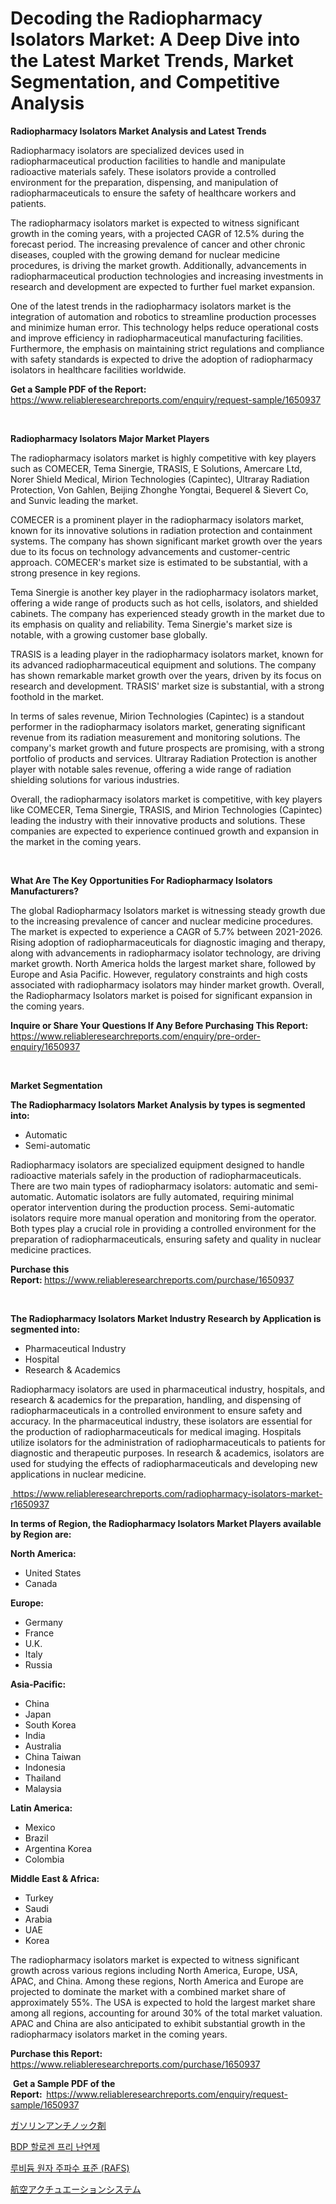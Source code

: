 <p><h1>Decoding the Radiopharmacy Isolators Market: A Deep Dive into the Latest Market Trends, Market Segmentation, and Competitive Analysis</h1></p><p><strong>Radiopharmacy Isolators Market Analysis and Latest Trends</strong></p>
<p><p>Radiopharmacy isolators are specialized devices used in radiopharmaceutical production facilities to handle and manipulate radioactive materials safely. These isolators provide a controlled environment for the preparation, dispensing, and manipulation of radiopharmaceuticals to ensure the safety of healthcare workers and patients.</p><p>The radiopharmacy isolators market is expected to witness significant growth in the coming years, with a projected CAGR of 12.5% during the forecast period. The increasing prevalence of cancer and other chronic diseases, coupled with the growing demand for nuclear medicine procedures, is driving the market growth. Additionally, advancements in radiopharmaceutical production technologies and increasing investments in research and development are expected to further fuel market expansion.</p><p>One of the latest trends in the radiopharmacy isolators market is the integration of automation and robotics to streamline production processes and minimize human error. This technology helps reduce operational costs and improve efficiency in radiopharmaceutical manufacturing facilities. Furthermore, the emphasis on maintaining strict regulations and compliance with safety standards is expected to drive the adoption of radiopharmacy isolators in healthcare facilities worldwide.</p></p>
<p><strong>Get a Sample PDF of the Report:&nbsp;</strong> <a href="https://www.reliableresearchreports.com/enquiry/request-sample/1650937">https://www.reliableresearchreports.com/enquiry/request-sample/1650937</a></p>
<p>&nbsp;</p>
<p><strong>Radiopharmacy Isolators Major Market Players</strong></p>
<p><p>The radiopharmacy isolators market is highly competitive with key players such as COMECER, Tema Sinergie, TRASIS, E Solutions, Amercare Ltd, Norer Shield Medical, Mirion Technologies (Capintec), Ultraray Radiation Protection, Von Gahlen, Beijing Zhonghe Yongtai, Bequerel & Sievert Co, and Sunvic leading the market.</p><p>COMECER is a prominent player in the radiopharmacy isolators market, known for its innovative solutions in radiation protection and containment systems. The company has shown significant market growth over the years due to its focus on technology advancements and customer-centric approach. COMECER's market size is estimated to be substantial, with a strong presence in key regions.</p><p>Tema Sinergie is another key player in the radiopharmacy isolators market, offering a wide range of products such as hot cells, isolators, and shielded cabinets. The company has experienced steady growth in the market due to its emphasis on quality and reliability. Tema Sinergie's market size is notable, with a growing customer base globally.</p><p>TRASIS is a leading player in the radiopharmacy isolators market, known for its advanced radiopharmaceutical equipment and solutions. The company has shown remarkable market growth over the years, driven by its focus on research and development. TRASIS' market size is substantial, with a strong foothold in the market.</p><p>In terms of sales revenue, Mirion Technologies (Capintec) is a standout performer in the radiopharmacy isolators market, generating significant revenue from its radiation measurement and monitoring solutions. The company's market growth and future prospects are promising, with a strong portfolio of products and services. Ultraray Radiation Protection is another player with notable sales revenue, offering a wide range of radiation shielding solutions for various industries.</p><p>Overall, the radiopharmacy isolators market is competitive, with key players like COMECER, Tema Sinergie, TRASIS, and Mirion Technologies (Capintec) leading the industry with their innovative products and solutions. These companies are expected to experience continued growth and expansion in the market in the coming years.</p></p>
<p>&nbsp;</p>
<p><strong>What Are The Key Opportunities For Radiopharmacy Isolators Manufacturers?</strong></p>
<p><p>The global Radiopharmacy Isolators market is witnessing steady growth due to the increasing prevalence of cancer and nuclear medicine procedures. The market is expected to experience a CAGR of 5.7% between 2021-2026. Rising adoption of radiopharmaceuticals for diagnostic imaging and therapy, along with advancements in radiopharmacy isolator technology, are driving market growth. North America holds the largest market share, followed by Europe and Asia Pacific. However, regulatory constraints and high costs associated with radiopharmacy isolators may hinder market growth. Overall, the Radiopharmacy Isolators market is poised for significant expansion in the coming years.</p></p>
<p><strong>Inquire or Share Your Questions If Any Before Purchasing This Report:</strong> <a href="https://www.reliableresearchreports.com/enquiry/pre-order-enquiry/1650937">https://www.reliableresearchreports.com/enquiry/pre-order-enquiry/1650937</a></p>
<p>&nbsp;</p>
<p><strong>Market Segmentation</strong></p>
<p><strong>The Radiopharmacy Isolators Market Analysis by types is segmented into:</strong></p>
<p><ul><li>Automatic</li><li>Semi-automatic</li></ul></p>
<p><p>Radiopharmacy isolators are specialized equipment designed to handle radioactive materials safely in the production of radiopharmaceuticals. There are two main types of radiopharmacy isolators: automatic and semi-automatic. Automatic isolators are fully automated, requiring minimal operator intervention during the production process. Semi-automatic isolators require more manual operation and monitoring from the operator. Both types play a crucial role in providing a controlled environment for the preparation of radiopharmaceuticals, ensuring safety and quality in nuclear medicine practices.</p></p>
<p><strong>Purchase this Report:&nbsp;</strong><a href="https://www.reliableresearchreports.com/purchase/1650937">https://www.reliableresearchreports.com/purchase/1650937</a></p>
<p>&nbsp;</p>
<p><strong>The Radiopharmacy Isolators Market Industry Research by Application is segmented into:</strong></p>
<p><ul><li>Pharmaceutical Industry</li><li>Hospital</li><li>Research & Academics</li></ul></p>
<p><p>Radiopharmacy isolators are used in pharmaceutical industry, hospitals, and research & academics for the preparation, handling, and dispensing of radiopharmaceuticals in a controlled environment to ensure safety and accuracy. In the pharmaceutical industry, these isolators are essential for the production of radiopharmaceuticals for medical imaging. Hospitals utilize isolators for the administration of radiopharmaceuticals to patients for diagnostic and therapeutic purposes. In research & academics, isolators are used for studying the effects of radiopharmaceuticals and developing new applications in nuclear medicine.</p></p>
<p><a href="https://www.reliableresearchreports.com/radiopharmacy-isolators-market-r1650937">&nbsp;https://www.reliableresearchreports.com/radiopharmacy-isolators-market-r1650937</a></p>
<p><strong>In terms of Region, the Radiopharmacy Isolators Market Players available by Region are:</strong></p>
<p>
    <p> <strong> North America: </strong>
        <ul>
            <li>United States</li>
            <li>Canada</li>
        </ul>
        </p> 
    <p> <strong> Europe: </strong>
        <ul>
            <li>Germany</li>
            <li>France</li>
            <li>U.K.</li>
            <li>Italy</li>
            <li>Russia</li>
        </ul>
        </p> 
    <p> <strong> Asia-Pacific: </strong>
        <ul>
            <li>China</li>
            <li>Japan</li>
            <li>South Korea</li>
            <li>India</li>
            <li>Australia</li>
            <li>China Taiwan</li>
            <li>Indonesia</li>
            <li>Thailand</li>
            <li>Malaysia</li>
        </ul>
        </p> 
    <p> <strong> Latin America: </strong>
        <ul>
            <li>Mexico</li>
            <li>Brazil</li>
            <li>Argentina Korea</li>
            <li>Colombia</li>
        </ul>
        </p> 
    <p> <strong> Middle East & Africa: </strong>
        <ul>
            <li>Turkey</li>
            <li>Saudi</li>
            <li>Arabia</li>
            <li>UAE</li>
            <li>Korea</li>
        </ul>
    </p>
    </p>
<p><p>The radiopharmacy isolators market is expected to witness significant growth across various regions including North America, Europe, USA, APAC, and China. Among these regions, North America and Europe are projected to dominate the market with a combined market share of approximately 55%. The USA is expected to hold the largest market share among all regions, accounting for around 30% of the total market valuation. APAC and China are also anticipated to exhibit substantial growth in the radiopharmacy isolators market in the coming years.</p></p>
<p><strong>Purchase this Report: </strong><a href="https://www.reliableresearchreports.com/purchase/1650937">https://www.reliableresearchreports.com/purchase/1650937</a></p>
<p>&nbsp;<strong>Get a Sample PDF of the Report:&nbsp;&nbsp;</strong><a href="https://www.reliableresearchreports.com/enquiry/request-sample/1650937">https://www.reliableresearchreports.com/enquiry/request-sample/1650937</a></p>
<p><strong></strong></p>
<p><p><a href="https://github.com/vtbvgl20191192/Market-Research-Report-List-2/blob/main/514139994598.md">ガソリンアンチノック剤</a></p><p><a href="https://github.com/valroy852/Market-Research-Report-List-1/blob/main/804175086222.md">BDP 할로겐 프리 난연제</a></p><p><a href="https://github.com/royErdmtyan906778/Market-Research-Report-List-1/blob/main/102837786221.md">루비듐 원자 주파수 표준 (RAFS)</a></p><p><a href="https://github.com/laurenreichert/Market-Research-Report-List-1/blob/main/332353494599.md">航空アクチュエーションシステム</a></p></p>